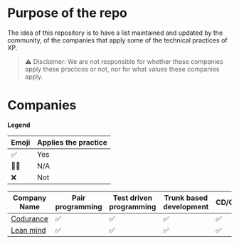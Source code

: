 # Purpose of the repo
The idea of this repository is to have a list maintained and updated by the community, of the companies that apply some of the technical practices of XP.

> ⚠️ Disclaimer: We are not responsible for whether these companies apply these practices or not, nor for what values these companies apply.

# Companies
**Legend**


| Emoji | Applies the practice  |
| -------- | -------- |
| ✅     | Yes     |
| 🤷‍♀️     | N/A     |
| ❌     | Not     |


| Company Name | Pair programming | Test driven programming | Trunk based development | CD/CI | Location |
| -------- | -------- | -------- | -------- | -------- | -------- |
| [Codurance](https://codurance.com/)     | ✅     | ✅     | ✅     | ✅     |  Remote     |
| [Lean mind](https://leanmind.es/)     | ✅     | ✅     | ✅     | ✅     |  Remote     |
